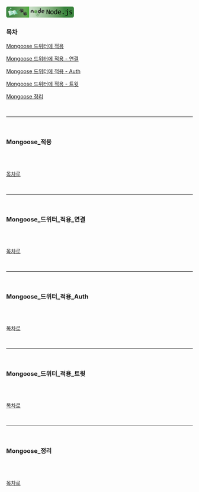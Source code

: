 <br />
<a href="https://github.com/seol-yu/TIL/tree/master/NodeJS/노드_백엔드">
  <img src="https://github.com/seol-yu/TIL/raw/master/images/nodejs-badge-logo.png?raw=true" height="30" style="max-width: 100%;">
</a>
<br />

### 목차

[Mongoose 드위터에 적용](#Mongoose_적용)

[Mongoose 드위터에 적용 - 연결](#Mongoose_드위터_적용_연결)

[Mongoose 드위터에 적용 - Auth](#Mongoose_드위터_적용_Auth)

[Mongoose 드위터에 적용 - 트윗](#Mongoose_드위터_적용_트윗)

[Mongoose 정리](#Mongoose_정리)

<br />

---

<br />

### Mongoose_적용

<br />



<br />

[목차로](#목차)

<br />

---

<br />

### Mongoose_드위터_적용_연결

<br />



<br />

[목차로](#목차)

<br />

---

<br />

### Mongoose_드위터_적용_Auth

<br />



<br />

[목차로](#목차)

<br />

---

<br />

### Mongoose_드위터_적용_트윗

<br />



<br />

[목차로](#목차)

<br />

---

<br />

### Mongoose_정리

<br />



<br />

[목차로](#목차)

<br />
